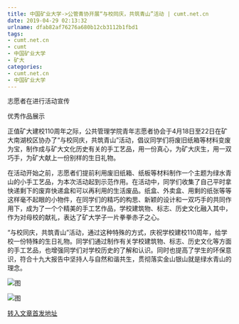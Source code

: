 ```yaml
---
title: 中国矿业大学->公管青协开展“与校同庆，共筑青山”活动 | cumt.net.cn
date: 2019-04-29 02:13:32
urlname: dfab82af76276a680b12cb3112b1fbd1
tags: 
- cumt.net.cn
- cumt
- 中国矿业大学
- 矿大
categories:
- cumt.net.cn
- 中国矿业大学
---
```


志愿者在进行活动宣传

优秀作品展示

正值矿大建校110周年之际，公共管理学院青年志愿者协会于4月18日至22日在矿大南湖校区协办了“与校同庆，共筑青山”活动，倡议同学们将废旧纸箱等材料变废为宝，制作成与矿大文化历史有关的手工艺品，用一份真心，为矿大庆生，用一双巧手，为矿大献上一份别样的生日礼物。

在活动开始之前，志愿者们提前利用废旧纸箱、纸板等材料制作一个主题为绿水青山的小手工艺品，为本次活动起到示范作用。在活动中，同学们收集了自己平时拿快递剩下的废弃快递盒和可以再利用的生活废品。纸盒、外卖盒、用剩的纸张等等这样毫不起眼的小物件，在同学们的精巧的构思、新颖的设计和一双巧手的共同作用下，成为了一个个精美的手工艺作品，学校建筑物、标志、历史文化融入其中，作为对母校的献礼，表达了矿大学子一片拳拳赤子之心。

“与校同庆，共筑青山”活动，通过这种特殊的方式，庆祝学校建校110周年，给学校一份特殊的生日礼物。同学们通过制作有关学校建筑物、标志、历史文化等方面的手工艺品，也增强同学们对学校历史的了解和认识。同时也提高了学生的环保意识，符合十九大报告中坚持人与自然和谐共生，贯彻落实金山银山就是绿水青山的理念。

![图](http://xwzx.cumt.edu.cn/_upload/article/images/d5/7e/dcaace8a4d8fbf9a28c777428b84/793044ac-9c42-448a-b560-3617b08bc3eb.jpg)

![图](http://xwzx.cumt.edu.cn/_upload/article/images/d5/7e/dcaace8a4d8fbf9a28c777428b84/13dabfc1-1572-44f4-a83d-f6a945ae08f8.jpeg)

[转入文章首发地址](http://xwzx.cumt.edu.cn/f4/67/c523a521319/page.htm)